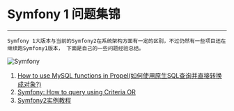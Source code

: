 # Symfony 1 问题集锦

---
```text
Symfony 1大版本与当前的Symfony2在系统架构方面有一定的区别，不过仍然有一些项目还在继续跑Symfony1版本， 下面是自己的一些问题经验总结。
```
![Symfony](http://symfony.com/images/v5/logos/header-logo.svg)

1. [How to use MySQL functions in Propel(如何使用原生SQL查询并直接转换成对象?)](http://stackoverflow.com/questions/260229/how-to-use-mysql-functions-in-propel)
2. [Symfony: How to query using Criteria OR](http://www.techiecorner.com/146/symfony-how-to-query-using-criteria-or/)
3. [Symfony2实例教程](https://www.gitbook.com/book/wusuopu/symfony2_tutorial/details)
